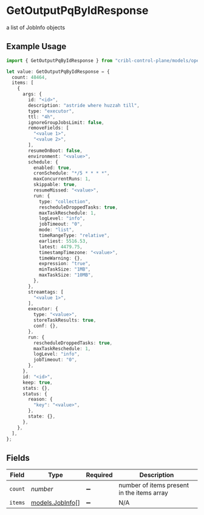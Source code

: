 # GetOutputPqByIdResponse

a list of JobInfo objects

## Example Usage

```typescript
import { GetOutputPqByIdResponse } from "cribl-control-plane/models/operations";

let value: GetOutputPqByIdResponse = {
  count: 48464,
  items: [
    {
      args: {
        id: "<id>",
        description: "astride where huzzah till",
        type: "executor",
        ttl: "4h",
        ignoreGroupJobsLimit: false,
        removeFields: [
          "<value 1>",
          "<value 2>",
        ],
        resumeOnBoot: false,
        environment: "<value>",
        schedule: {
          enabled: true,
          cronSchedule: "*/5 * * * *",
          maxConcurrentRuns: 1,
          skippable: true,
          resumeMissed: "<value>",
          run: {
            type: "collection",
            rescheduleDroppedTasks: true,
            maxTaskReschedule: 1,
            logLevel: "info",
            jobTimeout: "0",
            mode: "list",
            timeRangeType: "relative",
            earliest: 5516.53,
            latest: 4479.75,
            timestampTimezone: "<value>",
            timeWarning: {},
            expression: "true",
            minTaskSize: "1MB",
            maxTaskSize: "10MB",
          },
        },
        streamtags: [
          "<value 1>",
        ],
        executor: {
          type: "<value>",
          storeTaskResults: true,
          conf: {},
        },
        run: {
          rescheduleDroppedTasks: true,
          maxTaskReschedule: 1,
          logLevel: "info",
          jobTimeout: "0",
        },
      },
      id: "<id>",
      keep: true,
      stats: {},
      status: {
        reason: {
          "key": "<value>",
        },
        state: {},
      },
    },
  ],
};
```

## Fields

| Field                                       | Type                                        | Required                                    | Description                                 |
| ------------------------------------------- | ------------------------------------------- | ------------------------------------------- | ------------------------------------------- |
| `count`                                     | *number*                                    | :heavy_minus_sign:                          | number of items present in the items array  |
| `items`                                     | [models.JobInfo](../../models/jobinfo.md)[] | :heavy_minus_sign:                          | N/A                                         |